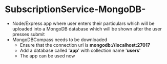 # SubscriptionService-MongoDB-

- Node/Express app where user enters their particulars which will be uploaded into a MongoDB database which will be shown after the user presses submit
- MongoDBCompass needs to be downloaded
  - Ensure that the connection url is **mongodb://localhost:27017**
  - Add a database called '**app**' with collection name '**users**'
  - The app can be used now
